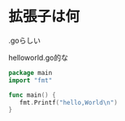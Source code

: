 
# 拡張子は何

.goらしい


helloworld.go的な
```go
package main
import "fmt"

func main() {
   fmt.Printf("hello,World\n")
}
```
